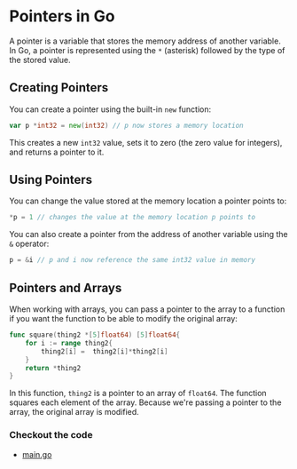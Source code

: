 # Pointers in Go

A pointer is a variable that stores the memory address of another variable. In Go, a pointer is represented using the `*` (asterisk) followed by the type of the stored value.

## Creating Pointers

You can create a pointer using the built-in `new` function:

```go
var p *int32 = new(int32) // p now stores a memory location
```

This creates a new `int32` value, sets it to zero (the zero value for integers), and returns a pointer to it.

## Using Pointers

You can change the value stored at the memory location a pointer points to:

```go
*p = 1 // changes the value at the memory location p points to
```

You can also create a pointer from the address of another variable using the `&` operator:

```go
p = &i // p and i now reference the same int32 value in memory
```

## Pointers and Arrays

When working with arrays, you can pass a pointer to the array to a function if you want the function to be able to modify the original array:

```go
func square(thing2 *[5]float64) [5]float64{
	for i := range thing2{
		thing2[i] =  thing2[i]*thing2[i]
	}
	return *thing2
}
```

In this function, `thing2` is a pointer to an array of `float64`. The function squares each element of the array. Because we're passing a pointer to the array, the original array is modified.

### Checkout the code

 - [main.go](main.go)
